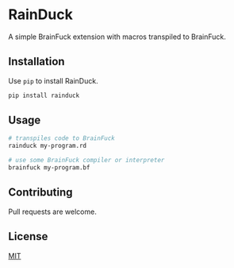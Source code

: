 # RainDuck

A simple BrainFuck extension with macros transpiled to BrainFuck.

## Installation

Use `pip` to install RainDuck.
```bash
pip install rainduck
```

## Usage

```bash
# transpiles code to BrainFuck
rainduck my-program.rd

# use some BrainFuck compiler or interpreter
brainfuck my-program.bf
```

## Contributing

Pull requests are welcome.

## License

[MIT](https://choosealicense.com/licenses/mit/)
